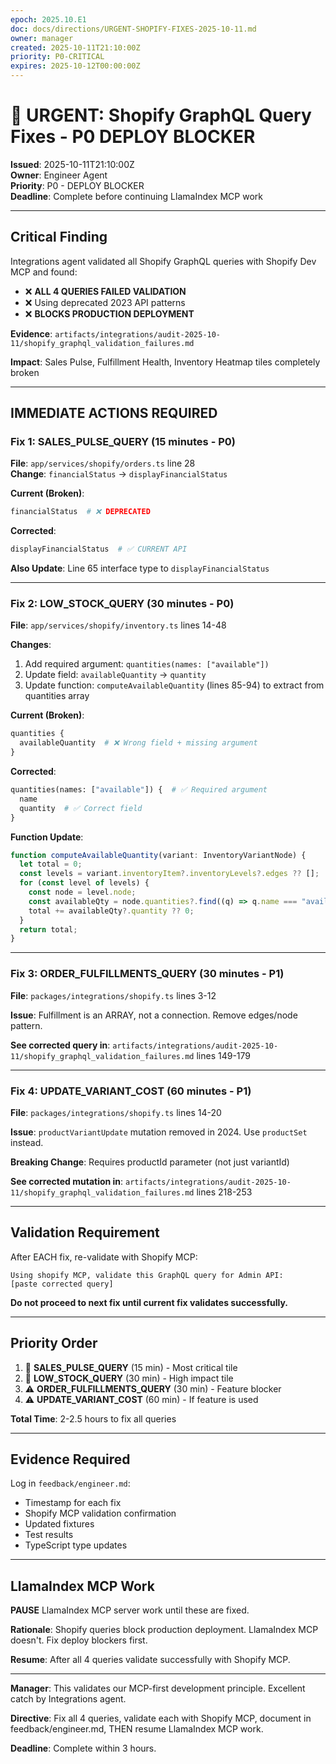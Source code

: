 ```yaml
---
epoch: 2025.10.E1
doc: docs/directions/URGENT-SHOPIFY-FIXES-2025-10-11.md
owner: manager
created: 2025-10-11T21:10:00Z
priority: P0-CRITICAL
expires: 2025-10-12T00:00:00Z
---
```


# 🚨 URGENT: Shopify GraphQL Query Fixes - P0 DEPLOY BLOCKER

**Issued**: 2025-10-11T21:10:00Z  
**Owner**: Engineer Agent  
**Priority**: P0 - DEPLOY BLOCKER  
**Deadline**: Complete before continuing LlamaIndex MCP work

---

## Critical Finding

Integrations agent validated all Shopify GraphQL queries with Shopify Dev MCP and found:

- ❌ **ALL 4 QUERIES FAILED VALIDATION**
- ❌ Using deprecated 2023 API patterns
- ❌ **BLOCKS PRODUCTION DEPLOYMENT**

**Evidence**: `artifacts/integrations/audit-2025-10-11/shopify_graphql_validation_failures.md`

**Impact**: Sales Pulse, Fulfillment Health, Inventory Heatmap tiles completely broken

---

## IMMEDIATE ACTIONS REQUIRED

### Fix 1: SALES_PULSE_QUERY (15 minutes - P0)

**File**: `app/services/shopify/orders.ts` line 28  
**Change**: `financialStatus` → `displayFinancialStatus`

**Current (Broken)**:

```graphql
financialStatus  # ❌ DEPRECATED
```

**Corrected**:

```graphql
displayFinancialStatus  # ✅ CURRENT API
```

**Also Update**: Line 65 interface type to `displayFinancialStatus`

---

### Fix 2: LOW_STOCK_QUERY (30 minutes - P0)

**File**: `app/services/shopify/inventory.ts` lines 14-48

**Changes**:

1. Add required argument: `quantities(names: ["available"])`
2. Update field: `availableQuantity` → `quantity`
3. Update function: `computeAvailableQuantity` (lines 85-94) to extract from quantities array

**Current (Broken)**:

```graphql
quantities {
  availableQuantity  # ❌ Wrong field + missing argument
}
```

**Corrected**:

```graphql
quantities(names: ["available"]) {  # ✅ Required argument
  name
  quantity  # ✅ Correct field
}
```

**Function Update**:

```typescript
function computeAvailableQuantity(variant: InventoryVariantNode) {
  let total = 0;
  const levels = variant.inventoryItem?.inventoryLevels?.edges ?? [];
  for (const level of levels) {
    const node = level.node;
    const availableQty = node.quantities?.find((q) => q.name === "available");
    total += availableQty?.quantity ?? 0;
  }
  return total;
}
```

---

### Fix 3: ORDER_FULFILLMENTS_QUERY (30 minutes - P1)

**File**: `packages/integrations/shopify.ts` lines 3-12

**Issue**: Fulfillment is an ARRAY, not a connection. Remove edges/node pattern.

**See corrected query in**: `artifacts/integrations/audit-2025-10-11/shopify_graphql_validation_failures.md` lines 149-179

---

### Fix 4: UPDATE_VARIANT_COST (60 minutes - P1)

**File**: `packages/integrations/shopify.ts` lines 14-20

**Issue**: `productVariantUpdate` mutation removed in 2024. Use `productSet` instead.

**Breaking Change**: Requires productId parameter (not just variantId)

**See corrected mutation in**: `artifacts/integrations/audit-2025-10-11/shopify_graphql_validation_failures.md` lines 218-253

---

## Validation Requirement

After EACH fix, re-validate with Shopify MCP:

```
Using shopify MCP, validate this GraphQL query for Admin API:
[paste corrected query]
```

**Do not proceed to next fix until current fix validates successfully.**

---

## Priority Order

1. 🚨 **SALES_PULSE_QUERY** (15 min) - Most critical tile
2. 🚨 **LOW_STOCK_QUERY** (30 min) - High impact tile
3. ⚠️ **ORDER_FULFILLMENTS_QUERY** (30 min) - Feature blocker
4. ⚠️ **UPDATE_VARIANT_COST** (60 min) - If feature is used

**Total Time**: 2-2.5 hours to fix all queries

---

## Evidence Required

Log in `feedback/engineer.md`:

- Timestamp for each fix
- Shopify MCP validation confirmation
- Updated fixtures
- Test results
- TypeScript type updates

---

## LlamaIndex MCP Work

**PAUSE** LlamaIndex MCP server work until these are fixed.

**Rationale**: Shopify queries block production deployment. LlamaIndex MCP doesn't. Fix deploy blockers first.

**Resume**: After all 4 queries validate successfully with Shopify MCP.

---

**Manager**: This validates our MCP-first development principle. Excellent catch by Integrations agent.

**Directive**: Fix all 4 queries, validate each with Shopify MCP, document in feedback/engineer.md, THEN resume LlamaIndex MCP work.

**Deadline**: Complete within 3 hours.
